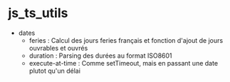 # js_ts_utils

- dates
  - feries : Calcul des jours feries français et fonction d'ajout de jours ouvrables et ouvrés
  - duration : Parsing des durées au format ISO8601
  - execute-at-time : Comme setTimeout, mais en passant une date plutot qu'un délai
